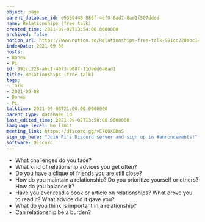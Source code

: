 ```yaml
---
object: page
parent_database_id: e9339446-880f-4ef0-8ad7-8ad1f507dded
name: Relationships (free talk)
created_time: 2021-09-02T13:54:00.0000000
archived: false
notion_url: https://www.notion.so/Relationships-free-talk-991cc228abc146f3b08f11dedd6a6ad1
indexDate: 2021-09-08
hosts:
- Bones
- Pi
id: 991cc228-abc1-46f3-b08f-11dedd6a6ad1
title: Relationships (free talk)
tags:
- Talk
- 2021-09-08
- Bones
- Pi
talktime: 2021-09-08T21:00:00.0000000
parent_type: database_id
last_edited_time: 2021-09-02T13:58:00.0000000
language_level: No limit
meeting_link: https://discord.gg/vE7QUXGDnS
sign_up_here: "Join Pi's Discord server and sign up in #annoncements!"
software: Discord
---
```



   - What challenges do you face?
   - What kind of relationship advices you get often?
   - Do you have a clique of friends you are still close?
   - How do you maintain a relationship? Do you prioritize yourself or others? How do you balance it?
   - Have you ever read a book or article on relationships? What drove you to read it? What advice did it gave you?
   - What do you think is important in a relationship?
   - Can relationship be a burden?










